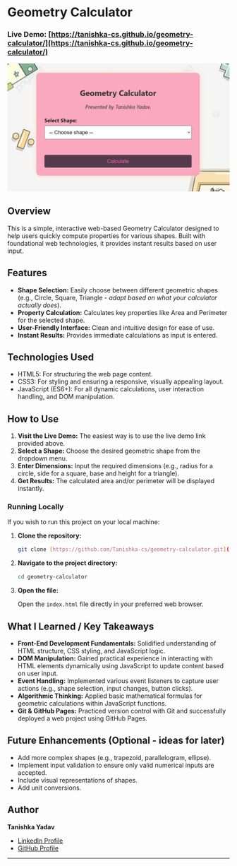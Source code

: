 # Geometry Calculator

### Live Demo: [https://tanishka-cs.github.io/geometry-calculator/](https://tanishka-cs.github.io/geometry-calculator/)

[![Geometry Calculator Interface](calculator-interface.png)](https://tanishka-cs.github.io/geometry-calculator/)

## Overview

This is a simple, interactive web-based Geometry Calculator designed to help users quickly compute properties for various shapes. Built with foundational web technologies, it provides instant results based on user input.

## Features

* **Shape Selection:** Easily choose between different geometric shapes (e.g., Circle, Square, Triangle - *adapt based on what your calculator actually does*).
* **Property Calculation:** Calculates key properties like Area and Perimeter for the selected shape.
* **User-Friendly Interface:** Clean and intuitive design for ease of use.
* **Instant Results:** Provides immediate calculations as input is entered.

## Technologies Used

* HTML5: For structuring the web page content.
* CSS3: For styling and ensuring a responsive, visually appealing layout.
* JavaScript (ES6+): For all dynamic calculations, user interaction handling, and DOM manipulation.

## How to Use

1.  **Visit the Live Demo:** The easiest way is to use the live demo link provided above.
2.  **Select a Shape:** Choose the desired geometric shape from the dropdown menu.
3.  **Enter Dimensions:** Input the required dimensions (e.g., radius for a circle, side for a square, base and height for a triangle).
4.  **Get Results:** The calculated area and/or perimeter will be displayed instantly.

### Running Locally

If you wish to run this project on your local machine:

1.  **Clone the repository:**

    ````bash
    git clone [https://github.com/Tanishka-cs/geometry-calculator.git](https://github.com/Tanishka-cs/geometry-calculator.git)
    ````

2.  **Navigate to the project directory:**

    ````bash
    cd geometry-calculator
    ````

3.  **Open the file:**

    Open the `index.html` file directly in your preferred web browser.

## What I Learned / Key Takeaways

* **Front-End Development Fundamentals:** Solidified understanding of HTML structure, CSS styling, and JavaScript logic.
* **DOM Manipulation:** Gained practical experience in interacting with HTML elements dynamically using JavaScript to update content based on user input.
* **Event Handling:** Implemented various event listeners to capture user actions (e.g., shape selection, input changes, button clicks).
* **Algorithmic Thinking:** Applied basic mathematical formulas for geometric calculations within JavaScript functions.
* **Git & GitHub Pages:** Practiced version control with Git and successfully deployed a web project using GitHub Pages.

## Future Enhancements (Optional - ideas for later)

* Add more complex shapes (e.g., trapezoid, parallelogram, ellipse).
* Implement input validation to ensure only valid numerical inputs are accepted.
* Include visual representations of shapes.
* Add unit conversions.

## Author

**Tanishka Yadav**

* [LinkedIn Profile](https://www.linkedin.com/in/tanishka-yadav-5b5021366)
* [GitHub Profile](https://github.com/Tanishka-cs)

---

